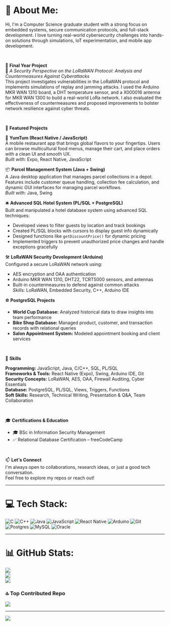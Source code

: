 # 💫 About Me:
Hi, I'm a Computer Science graduate student with a strong focus on embedded systems, secure communication protocols, and full-stack development. I love turning real-world cybersecurity challenges into hands-on solutions through simulations, IoT experimentation, and mobile app development.

<br>

🔐 **Final Year Project**  
📡 *A Security Perspective on the LoRaWAN Protocol: Analysis and Countermeasures Against Cyberattacks*  
This project investigates vulnerabilities in the LoRaWAN protocol and implements simulations of replay and jamming attacks. I used the Arduino MKR WAN 1310 board, a DHT temperature sensor, and a X000016 antenna for MKR WAN 1300 to build a real-world LoRa network. I also evaluated the effectiveness of countermeasures and proposed improvements to bolster network resilience against cyber threats.

<br>

🧠 **Featured Projects**

📱 **YumTum (React Native / JavaScript)**  
A mobile restaurant app that brings global flavors to your fingertips. Users can browse multicultural food menus, manage their cart, and place orders with a clean UI and smooth UX.  
*Built with:* Expo, React Native, JavaScript

📦 **Parcel Management System (Java + Swing)**  
A Java desktop application that manages parcel collections in a depot. Features include customer queue handling, collection fee calculation, and dynamic GUI interfaces for managing parcel workflows.  
*Built with:* Java, Swing

🛎️ **Advanced SQL Hotel System (PL/SQL + PostgreSQL)**  
Built and manipulated a hotel database system using advanced SQL techniques:
- Developed views to filter guests by location and track bookings
- Created PL/SQL blocks with cursors to display guest info dynamically
- Designed functions like `getDiscountPrice()` for dynamic pricing
- Implemented triggers to prevent unauthorized price changes and handle exceptions gracefully

🛠 **LoRaWAN Security Development (Arduino)**  
Configured a secure LoRaWAN network using:
- AES encryption and OAA authentication
- Arduino MKR WAN 1310, DHT22, TCRT5000 sensors, and antennas
- Built-in countermeasures to defend against common attacks  
*Skills:* LoRaWAN, Embedded Security, C++, Arduino IDE

⚽ **PostgreSQL Projects**
- **World Cup Database:** Analyzed historical data to draw insights into team performance
- **Bike Shop Database:** Managed product, customer, and transaction records with relational queries
- **Salon Appointment System:** Modeled appointment booking and client services

<br>

💼 **Skills**

**Programming:** JavaScript, Java, C/C++, SQL, PL/SQL  
**Frameworks & Tools:** React Native (Expo), Swing, Arduino IDE, Git  
**Security Concepts:** LoRaWAN, AES, OAA, Firewall Auditing, Cyber Essentials  
**Database:** PostgreSQL, PL/SQL, Views, Triggers, Functions  
**Soft Skills:** Research, Technical Writing, Presentation & Q&A, Team Collaboration

<br>

🎓 **Certifications & Education**
- 🎓 BSc in Information Security Management  
- ✅ Relational Database Certification – freeCodeCamp

<br>

📫 **Let's Connect**  
I'm always open to collaborations, research ideas, or just a good tech conversation.  
Feel free to explore my repos or reach out!

---

# 💻 Tech Stack:
![C](https://img.shields.io/badge/c-%2300599C.svg?style=for-the-badge&logo=c&logoColor=white) 
![C++](https://img.shields.io/badge/c++-%2300599C.svg?style=for-the-badge&logo=c%2B%2B&logoColor=white) 
![Java](https://img.shields.io/badge/java-%23ED8B00.svg?style=for-the-badge&logo=openjdk&logoColor=white) 
![JavaScript](https://img.shields.io/badge/javascript-%23323330.svg?style=for-the-badge&logo=javascript&logoColor=%23F7DF1E) 
![React Native](https://img.shields.io/badge/react_native-%2320232a.svg?style=for-the-badge&logo=react&logoColor=%2361DAFB) 
![Arduino](https://img.shields.io/badge/-Arduino-00979D?style=for-the-badge&logo=Arduino&logoColor=white) 
![Git](https://img.shields.io/badge/git-%23F05033.svg?style=for-the-badge&logo=git&logoColor=white) 
![Postgres](https://img.shields.io/badge/postgres-%23316192.svg?style=for-the-badge&logo=postgresql&logoColor=white) 
![MySQL](https://img.shields.io/badge/mysql-4479A1.svg?style=for-the-badge&logo=mysql&logoColor=white) 
![Oracle](https://img.shields.io/badge/Oracle-F80000?style=for-the-badge&logo=oracle&logoColor=white)

---

# 📊 GitHub Stats:
![](https://github-readme-stats.vercel.app/api?username=iStefan20&theme=dark&hide_border=false&include_all_commits=false&count_private=false)<br/>
![](https://nirzak-streak-stats.vercel.app/?user=iStefan20&theme=dark&hide_border=false)<br/>
![](https://github-readme-stats.vercel.app/api/top-langs/?username=iStefan20&theme=dark&hide_border=false&include_all_commits=false&count_private=false&layout=compact)

### 🔝 Top Contributed Repo
![](https://github-contributor-stats.vercel.app/api?username=iStefan20&limit=5&theme=dark&combine_all_yearly_contributions=true)

---

[![](https://visitcount.itsvg.in/api?id=iStefan20&icon=0&color=0)](https://visitcount.itsvg.in)


